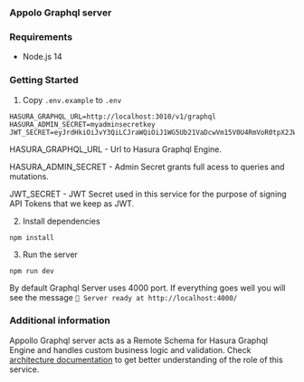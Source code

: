 ### Appolo Graphql server

### Requirements

- Node.js 14

### Getting Started

1. Copy `.env.example` to `.env`

```
HASURA_GRAPHQL_URL=http://localhost:3010/v1/graphql
HASURA_ADMIN_SECRET=myadminsecretkey
JWT_SECRET=eyJrdHkiOiJvY3QiLCJraWQiOiJ1WG5Ub21VaDcwVm15V0U4RmVoR0tpX2JWaTk2UEtSejExWUVTUEV2cWdNdVhuVG9tVWg3MFZteVdFOEZlaEdLaV9iVmk5NlBLUnoxMVlFU1BFdnFnTSIsImFsZyI6IkhTNTEyIiwiayI6IjMwOXFTY3JfSE1FYk
```

HASURA_GRAPHQL_URL - Url to Hasura Graphql Engine.

HASURA_ADMIN_SECRET - Admin Secret grants full acess to queries and mutations.

JWT_SECRET - JWT Secret used in this service for the purpose of signing API Tokens that we keep as JWT.

2. Install dependencies

```
npm install
```

3. Run the server

```
npm run dev
```

By default Graphql Server uses 4000 port. If everything goes well you will see the message `🚀 Server ready at http://localhost:4000/`

### Additional information

Appollo Graphql server acts as a Remote Schema for Hasura Graphql Engine and handles custom business logic and validation.
Check [architecture documentation](https://github.com/snipsnapdev/snipsnap/blob/master/templates/ARCHITECTURE.md) to get better understanding of the role of this service.



